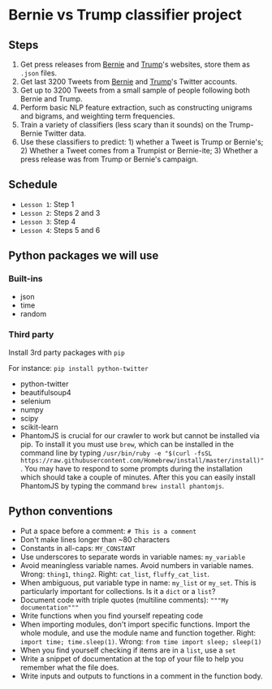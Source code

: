 # Bernie vs Trump classifier project

## Steps

1. Get press releases from [Bernie](http://berniesanders.com/press-release) and [Trump](http://www.donaldjtrump.com/press-releases)'s websites, store them as `.json` files.
2. Get last 3200 Tweets from [Bernie](https://twitter.com/berniesanders?lang=en) and [Trump](https://twitter.com/realDonaldTrump?ref_src=twsrc%5Egoogle%7Ctwcamp%5Eserp%7Ctwgr%5Eauthor)'s Twitter accounts.
3. Get up to 3200 Tweets from a small sample of people following both Bernie and Trump.
4. Perform basic NLP feature extraction, such as constructing unigrams and bigrams, and weighting term frequencies.
5. Train a variety of classifiers (less scary than it sounds) on the Trump-Bernie Twitter data.
6. Use these classifiers to predict: 1) whether a Tweet is Trump or Bernie's; 2) Whether a Tweet comes from a Trumpist or Bernie-ite; 3) Whether a press release was from Trump or Bernie's campaign.

## Schedule

* `Lesson 1`: Step 1
* `Lesson 2`: Steps 2 and 3
* `Lesson 3`: Step 4
* `Lesson 4`: Steps 5 and 6

## Python packages we will use

### Built-ins

* json
* time
* random

### Third party

Install 3rd party packages with `pip`

For instance: `pip install python-twitter`

* python-twitter
* beautifulsoup4
* selenium
* numpy
* scipy
* scikit-learn
* PhantomJS is crucial for our crawler to work but cannot be installed via pip. To install it you must use `brew`, which can be installed in the command line by typing `/usr/bin/ruby -e "$(curl -fsSL https://raw.githubusercontent.com/Homebrew/install/master/install)"`. You may have to respond to some prompts during the installation which should take a couple of minutes. After this you can easily install PhantomJS by typing the command `brew install phantomjs`.

## Python conventions

* Put a space before a comment: `# This is a comment`
* Don't make lines longer than ~80 characters
* Constants in all-caps: `MY_CONSTANT`
* Use underscores to separate words in variable names: `my_variable`
* Avoid meaningless variable names. Avoid numbers in variable names. Wrong: `thing1`, `thing2`. Right: `cat_list`, `fluffy_cat_list`.
* When ambiguous, put variable type in name: `my_list` or `my_set`. This is particularly important for collections. Is it a `dict` or a `list`?
* Document code with triple quotes (multiline comments): `"""My documentation"""`
* Write functions when you find yourself repeating code
* When importing modules, don't import specific functions. Import the whole module, and use the module name and function together. Right: `import time; time.sleep(1)`. Wrong: `from time import sleep; sleep(1)`
* When you find yourself checking if items are in a `list`, use a `set`
* Write a snippet of documentation at the top of your file to help you remember what the file does.
* Write inputs and outputs to functions in a comment in the function body.
